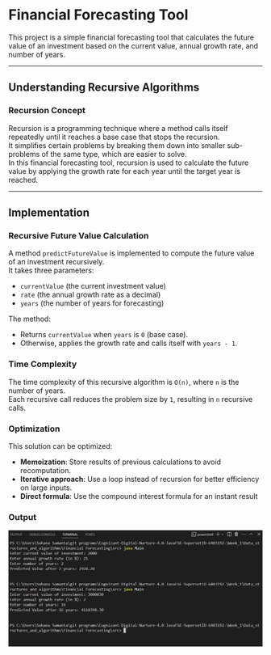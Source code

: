 # Financial Forecasting Tool

This project is a simple financial forecasting tool that calculates the future value of an investment based on the current value, annual growth rate, and number of years.

---

## Understanding Recursive Algorithms

### Recursion Concept
Recursion is a programming technique where a method calls itself repeatedly until it reaches a base case that stops the recursion.  
It simplifies certain problems by breaking them down into smaller sub-problems of the same type, which are easier to solve.  
In this financial forecasting tool, recursion is used to calculate the future value by applying the growth rate for each year until the target year is reached.

---

## Implementation

### Recursive Future Value Calculation
A method `predictFutureValue` is implemented to compute the future value of an investment recursively.  
It takes three parameters:
- `currentValue` (the current investment value)
- `rate` (the annual growth rate as a decimal)
- `years` (the number of years for forecasting)

The method:
- Returns `currentValue` when `years` is `0` (base case).
- Otherwise, applies the growth rate and calls itself with `years - 1`.

### Time Complexity
The time complexity of this recursive algorithm is `O(n)`, where `n` is the number of years.  
Each recursive call reduces the problem size by `1`, resulting in `n` recursive calls.

### Optimization
This solution can be optimized:
- **Memoization**: Store results of previous calculations to avoid recomputation.
- **Iterative approach**: Use a loop instead of recursion for better efficiency on large inputs.
- **Direct formula**: Use the compound interest formula for an instant result

### Output 
![image alt text](https://github.com/Suhana-Samanta/Cognizant-Digital-Nurture-4.0-JavaFSE-SupersetID-6403192-/blob/a81602a84dbbf4ef4ff05197e5277c36c2333535/Week_1/Data_structures_and_algorithms/Financial%20Forecasting/Output/Output1.png)
